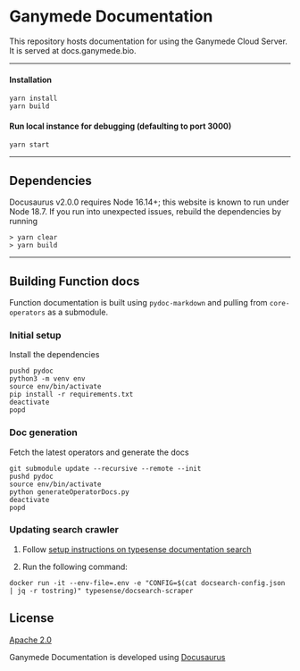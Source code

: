 # Ganymede Documentation

This repository hosts documentation for using the Ganymede Cloud Server. It is served at docs.ganymede.bio.

---

#### Installation
```
yarn install
yarn build
```
#### Run local instance for debugging (defaulting to port 3000)
```
yarn start
```
---

## Dependencies

Docusaurus v2.0.0 requires Node 16.14+; this website is known to run under Node 18.7.  If you run into unexpected issues, rebuild the dependencies by running
```
> yarn clear
> yarn build
```

---

## Building Function docs

Function documentation is built using `pydoc-markdown` and pulling from `core-operators` as a submodule.

### Initial setup

Install the dependencies
```
pushd pydoc
python3 -m venv env 
source env/bin/activate
pip install -r requirements.txt
deactivate
popd
```

### Doc generation

Fetch the latest operators and generate the docs

```
git submodule update --recursive --remote --init
pushd pydoc
source env/bin/activate
python generateOperatorDocs.py
deactivate
popd
```

### Updating search crawler

1. Follow [setup instructions on typesense documentation search](https://typesense.org/docs/guide/docsearch.html)

2. Run the following command:
```
docker run -it --env-file=.env -e "CONFIG=$(cat docsearch-config.json | jq -r tostring)" typesense/docsearch-scraper
```

## License

[Apache 2.0](https://github.com/Ganymede-Bio/website-docusaurus/blob/main/LICENSE)

Ganymede Documentation is developed using [Docusaurus](https://docusaurus.io/)
